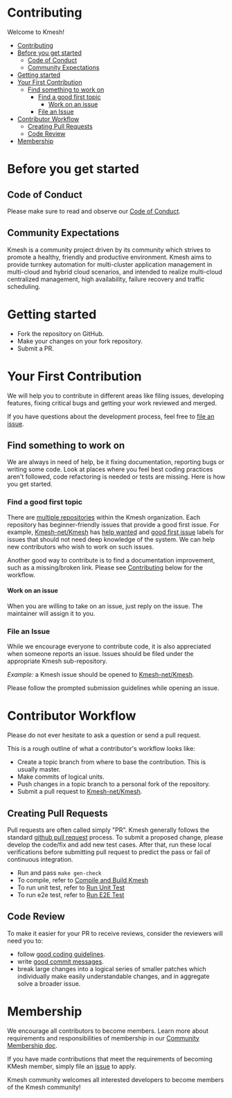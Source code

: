 # Contributing

Welcome to Kmesh!

- [Contributing](#contributing)
- [Before you get started](#before-you-get-started)
  - [Code of Conduct](#code-of-conduct)
  - [Community Expectations](#community-expectations)
- [Getting started](#getting-started)
- [Your First Contribution](#your-first-contribution)
  - [Find something to work on](#find-something-to-work-on)
    - [Find a good first topic](#find-a-good-first-topic)
      - [Work on an issue](#work-on-an-issue)
    - [File an Issue](#file-an-issue)
- [Contributor Workflow](#contributor-workflow)
  - [Creating Pull Requests](#creating-pull-requests)
  - [Code Review](#code-review)
- [Membership](#membership)

# Before you get started

## Code of Conduct

Please make sure to read and observe our [Code of Conduct](/CODE_OF_CONDUCT.md).

## Community Expectations

Kmesh is a community project driven by its community which strives to promote a healthy, friendly and productive environment.
Kmesh aims to provide turnkey automation for multi-cluster application management in multi-cloud and hybrid cloud scenarios,
and intended to realize multi-cloud centralized management, high availability, failure recovery and traffic scheduling.

# Getting started

- Fork the repository on GitHub.
- Make your changes on your fork repository.
- Submit a PR.

# Your First Contribution

We will help you to contribute in different areas like filing issues, developing features, fixing critical bugs and
getting your work reviewed and merged.

If you have questions about the development process,
feel free to [file an issue](https://github.com/Kmesh-net/Kmesh/issues/new/choose).

## Find something to work on

We are always in need of help, be it fixing documentation, reporting bugs or writing some code.
Look at places where you feel best coding practices aren't followed, code refactoring is needed or tests are missing.
Here is how you get started.

### Find a good first topic

There are [multiple repositories](https://github.com/Kmesh-net/) within the Kmesh organization.
Each repository has beginner-friendly issues that provide a good first issue.
For example, [Kmesh-net/Kmesh](https://github.com/Kmesh-net/Kmesh) has
[help wanted](https://github.com/Kmesh-net/Kmesh/issues?q=is%3Aopen+is%3Aissue+label%3A%22help+wanted%22) and
[good first issue](https://github.com/Kmesh-net/Kmesh/issues?q=is%3Aopen+is%3Aissue+label%3A%22good+first+issue%22)
labels for issues that should not need deep knowledge of the system.
We can help new contributors who wish to work on such issues.

Another good way to contribute is to find a documentation improvement, such as a missing/broken link.
Please see [Contributing](#contributing) below for the workflow.

#### Work on an issue

When you are willing to take on an issue, just reply on the issue. The maintainer will assign it to you.

### File an Issue

While we encourage everyone to contribute code, it is also appreciated when someone reports an issue.
Issues should be filed under the appropriate Kmesh sub-repository.

*Example:* a Kmesh issue should be opened to [Kmesh-net/Kmesh](https://github.com/Kmesh-net/Kmesh/issues).

Please follow the prompted submission guidelines while opening an issue.

# Contributor Workflow

Please do not ever hesitate to ask a question or send a pull request.

This is a rough outline of what a contributor's workflow looks like:

- Create a topic branch from where to base the contribution. This is usually master.
- Make commits of logical units.
- Push changes in a topic branch to a personal fork of the repository.
- Submit a pull request to [Kmesh-net/Kmesh](https://github.com/Kmesh-net/Kmesh).

## Creating Pull Requests

Pull requests are often called simply "PR".
Kmesh generally follows the standard [github pull request](https://help.github.com/articles/about-pull-requests/) process.
To submit a proposed change, please develop the code/fix and add new test cases.
After that, run these local verifications before submitting pull request to predict the pass or
fail of continuous integration.

* Run and pass `make gen-check`
* To compile, refer to [Compile and Build Kmesh](https://kmesh.net/en/docs/developer/build-guide/)
* To run unit test, refer to [Run Unit Test](https://kmesh.net/en/docs/developer/run-ut/)
* To run e2e test, refer to [Run E2E Test](https://kmesh.net/en/docs/developer/e2e-guide/)

## Code Review

To make it easier for your PR to receive reviews, consider the reviewers will need you to:

* follow [good coding guidelines](https://github.com/golang/go/wiki/CodeReviewComments).
* write [good commit messages](https://chris.beams.io/posts/git-commit/).
* break large changes into a logical series of smaller patches which individually make easily understandable changes, and in aggregate solve a broader issue.

# Membership

We encourage all contributors to become members. Learn more about requirements and responsibilities of membership in our [Community Membership doc](https://kmesh.net/docs/community/membership/).

If you have made contributions that meet the requirements of becoming KMesh member, simply file an [issue](https://github.com/kmesh-net/kmesh/issues/new?assignees=&labels=&projects=&template=membership-request.md&title=REQUEST%3A+New+membership+for+%3Cyour+name%3E) to apply.

Kmesh community welcomes all interested developers to become members of the Kmesh community!
